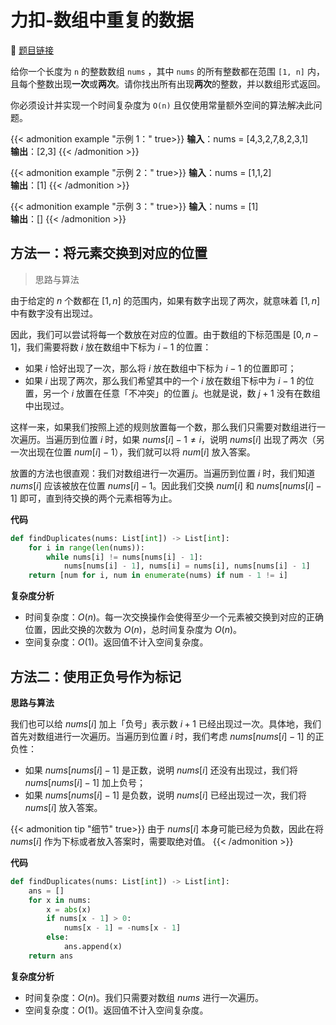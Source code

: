 # 力扣-数组中重复的数据

    
:link: [题目链接](https://leetcode.cn/problems/find-all-duplicates-in-an-array)

给你一个长度为 `n` 的整数数组 `nums` ，其中 `nums` 的所有整数都在范围 `[1, n]` 内，且每个整数出现**一次**或**两次**。请你找出所有出现**两次**的整数，并以数组形式返回。

你必须设计并实现一个时间复杂度为 `O(n)` 且仅使用常量额外空间的算法解决此问题。

{{< admonition example "示例 1：" true>}}
**输入**：nums = [4,3,2,7,8,2,3,1]<br>
**输出**：[2,3]
{{< /admonition >}}

{{< admonition example "示例 2：" true>}}
**输入**：nums = [1,1,2]<br>
**输出**：[1]
{{< /admonition >}}

{{< admonition example "示例 3：" true>}}
**输入**：nums = [1]<br>
**输出**：[]
{{< /admonition >}}

## 方法一：将元素交换到对应的位置

> 思路与算法

由于给定的 $n$ 个数都在 $[1,n]$ 的范围内，如果有数字出现了两次，就意味着 $[1,n]$ 中有数字没有出现过。

因此，我们可以尝试将每一个数放在对应的位置。由于数组的下标范围是 $[0,n−1]$，我们需要将数 $i$ 放在数组中下标为 $i−1$ 的位置：

- 如果 $i$ 恰好出现了一次，那么将 $i$ 放在数组中下标为 $i−1$ 的位置即可；
- 如果 $i$ 出现了两次，那么我们希望其中的一个 $i$ 放在数组下标中为 $i−1$ 的位置，另一个 $i$ 放置在任意「不冲突」的位置 $j$。也就是说，数 $j+1$ 没有在数组中出现过。

这样一来，如果我们按照上述的规则放置每一个数，那么我们只需要对数组进行一次遍历。当遍历到位置 $i$ 时，如果 $nums[i]−1 \neq i$，说明 $nums[i]$ 出现了两次（另一次出现在位置 $num[i]−1$），我们就可以将 $num[i]$ 放入答案。

放置的方法也很直观：我们对数组进行一次遍历。当遍历到位置 $i$ 时，我们知道 $nums[i]$ 应该被放在位置 $nums[i]−1$。因此我们交换 $num[i]$ 和 $nums[nums[i]−1]$ 即可，直到待交换的两个元素相等为止。

**代码**

```python
def findDuplicates(nums: List[int]) -> List[int]:
    for i in range(len(nums)):
        while nums[i] != nums[nums[i] - 1]:
            nums[nums[i] - 1], nums[i] = nums[i], nums[nums[i] - 1]
    return [num for i, num in enumerate(nums) if num - 1 != i]
```

**复杂度分析**

- 时间复杂度：$O(n)$。每一次交换操作会使得至少一个元素被交换到对应的正确位置，因此交换的次数为 $O(n)$，总时间复杂度为 $O(n)$。
- 空间复杂度：$O(1)$。返回值不计入空间复杂度。

## 方法二：使用正负号作为标记

**思路与算法**

我们也可以给 $nums[i]$ 加上「负号」表示数 $i+1$ 已经出现过一次。具体地，我们首先对数组进行一次遍历。当遍历到位置 $i$ 时，我们考虑 $nums[nums[i]−1]$ 的正负性：

- 如果 $nums[nums[i]−1]$ 是正数，说明 $nums[i]$ 还没有出现过，我们将 $nums[nums[i]−1]$ 加上负号；
- 如果 $nums[nums[i]−1]$ 是负数，说明 $nums[i]$ 已经出现过一次，我们将 $nums[i]$ 放入答案。

{{< admonition tip "细节" true>}}
由于 $nums[i]$ 本身可能已经为负数，因此在将 $nums[i]$ 作为下标或者放入答案时，需要取绝对值。
{{< /admonition >}}

**代码**

```python
def findDuplicates(nums: List[int]) -> List[int]:
    ans = []
    for x in nums:
        x = abs(x)
        if nums[x - 1] > 0:
            nums[x - 1] = -nums[x - 1]
        else:
            ans.append(x)
    return ans
```

**复杂度分析**

- 时间复杂度：$O(n)$。我们只需要对数组 $nums$ 进行一次遍历。
- 空间复杂度：$O(1)$。返回值不计入空间复杂度。


















